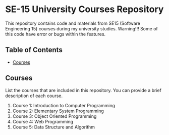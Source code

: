 # SE-15 University Courses Repository

This repository contains code and materials from SE15 (Software Engineering 15) courses during my university studies. Warning!!! Some of this code have error or bugs within the features.

## Table of Contents

- [Courses](#courses)
  
## Courses

List the courses that are included in this repository. You can provide a brief description of each course.

1. Course 1: Introduction to Computer Programming
2. Course 2: Elementary System Programming
3. Course 3: Object Oriented Programming
4. Course 4: Web Programming
5. Course 5: Data Structure and Algorithm
   
